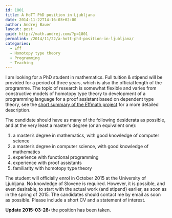 ```yaml
---
id: 1801
title: A HoTT PhD position in Ljubljana
date: 2014-11-22T14:16:03+02:00
author: Andrej Bauer
layout: post
guid: http://math.andrej.com/?p=1801
permalink: /2014/11/22/a-hott-phd-position-in-ljubljana/
categories:
  - Eff
  - Homotopy type theory
  - Programming
  - Teaching
---
```

I am looking for a PhD student in mathematics. Full tuition & stipend will be provided for a period of three years, which is also the official length of the programme. The topic of research is somewhat flexible and varies from constructive models of homotopy type theory to development of a programming language for a proof assistant based on dependent type theory, see the [short summary of the Effmath project](http://math.andrej.com/wp-content/uploads/2014/11/description.pdf) for a more detailed description.

The candidate should have as many of the following desiderata as possible, and at the very least a master&#8217;s degree (or an equivalent one):

  1. a master&#8217;s degree in mathematics, with good knowledge of computer science
  2. a master&#8217;s degree in computer science, with good knowledge of mathematics
  3. experience with functional programming
  4. experience with proof assistants
  5. familiarity with homotopy type theory

The student will officially enrol in October 2015 at the University of Ljubljana. No knowledge of Slovene is required. However, it is possible, and even desirable, to start with the actual work (and stipend) earlier, as soon as in the spring of 2015. The candidates should contact me by email as soon as possible. Please include a short CV and a statement of interest.

**Update 2015-03-28:** the position has been taken.